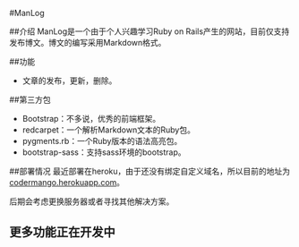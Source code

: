#ManLog

##介绍
ManLog是一个由于个人兴趣学习Ruby on Rails产生的网站，目前仅支持发布博文。博文的编写采用Markdown格式。

##功能
* 文章的发布，更新，删除。

##第三方包
* Bootstrap：不多说，优秀的前端框架。
* redcarpet：一个解析Markdown文本的Ruby包。
* pygments.rb：一个Ruby版本的语法高亮包。
* bootstrap-sass：支持sass环境的bootstrap。

##部署情况
最近部署在heroku，由于还没有绑定自定义域名，所以目前的地址为[codermango.herokuapp.com](http://codermango.herokuapp.com)。

后期会考虑更换服务器或者寻找其他解决方案。

## **更多功能正在开发中**

